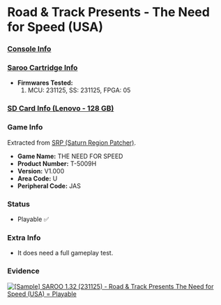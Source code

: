 # Road & Track Presents - The Need for Speed (USA)

### [Console Info](../../../../../Info/Consoles/VA13/README.md)

### [Saroo Cartridge Info](../../../../../Info/Cartridges/RetroGameParadiseStore/1.32F/README.md)

- <b>Firmwares Tested:</b>
  1. MCU: 231125, SS: 231125, FPGA: 05

### [SD Card Info (Lenovo - 128 GB)](../../../../../Info/SdCards/Lenovo/128GB/fat32/README.md)

### Game Info

Extracted from [SRP (Saturn Region Patcher)](https://segaxtreme.net/resources/saturn-region-patcher.81/download).

- <b>Game Name:</b> THE NEED FOR SPEED
- <b>Product Number:</b> T-5009H
- <b>Version:</b> V1.000
- <b>Area Code:</b> U
- <b>Peripheral Code:</b> JAS

### Status

- Playable :white_check_mark:

### Extra Info

- It does need a full gameplay test.

### Evidence

[![[Sample] SAROO 1.32 (231125) - Road & Track Presents The Need for Speed (USA) = Playable](https://img.youtube.com/vi/wfR88P06hU0/0.jpg)](https://www.youtube.com/watch?v=wfR88P06hU0)
